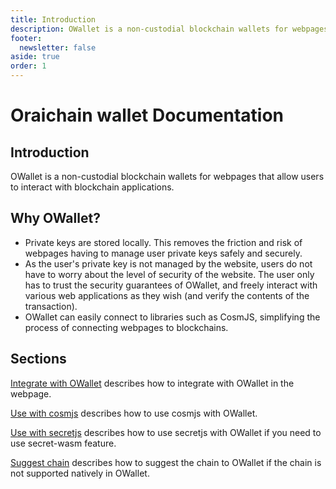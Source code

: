 ```yaml
---
title: Introduction
description: OWallet is a non-custodial blockchain wallets for webpages that allow users to interact with blockchain applications.
footer:
  newsletter: false
aside: true
order: 1
---
```


# Oraichain wallet Documentation

## Introduction

OWallet is a non-custodial blockchain wallets for webpages that allow users to interact with blockchain applications.

## Why OWallet?

- Private keys are stored locally. This removes the friction and risk of webpages having to manage user private keys safely and securely.
- As the user's private key is not managed by the website, users do not have to worry about the level of security of the website. The user only has to trust the security guarantees of OWallet, and freely interact with various web applications as they wish (and verify the contents of the transaction).
- OWallet can easily connect to libraries such as CosmJS, simplifying the process of connecting webpages to blockchains.

## Sections
[Integrate with OWallet](./api) describes how to integrate with OWallet in the webpage.  

[Use with cosmjs](./api/cosmjs.md) describes how to use cosmjs with OWallet.

[Use with secretjs](./api/secretjs.md) describes how to use secretjs with OWallet if you need to use secret-wasm feature.
  
[Suggest chain](./api/suggest-chain.md) describes how to suggest the chain to OWallet if the chain is not supported natively in OWallet.
